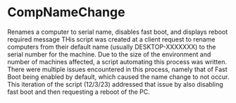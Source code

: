 # CompNameChange
Renames a computer to serial name, disables fast boot, and displays reboot required message
THis script was created at a client request to rename computers from their default name (usually DESKTOP-XXXXXXX) to the serial number for the machine. Due to the size of the environment and number of machines affected, a script automating this process was written.
There were multiple issues encountered in this process, namely that of Fast Boot being enabled by default, which caused the name change to not occur.
This iteration of the script (12/3/23) addressed that issue by also disabling fast boot and then requesting a reboot of the PC.
